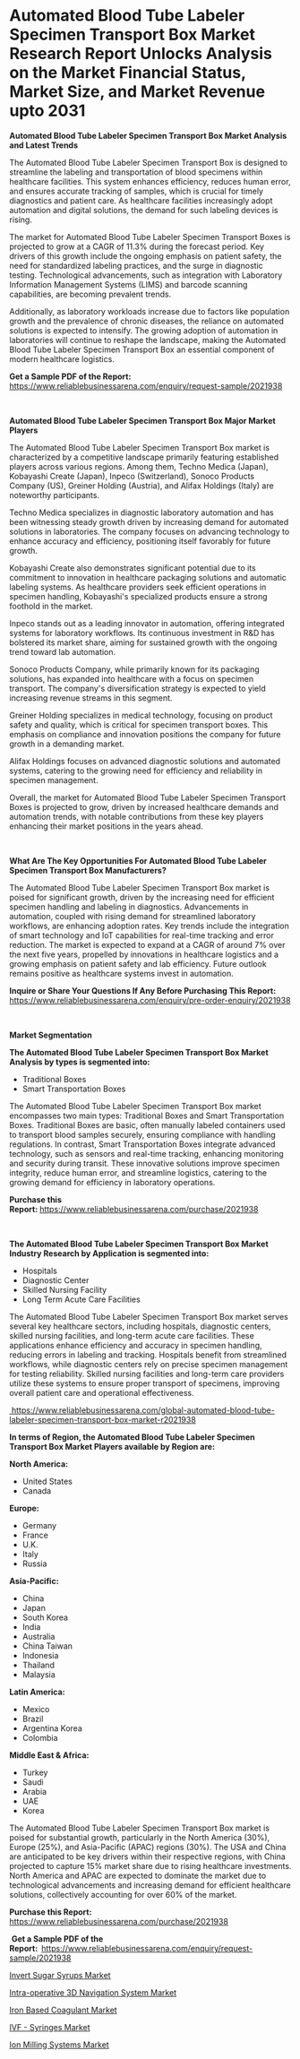<p><h1>Automated Blood Tube Labeler Specimen Transport Box Market Research Report Unlocks Analysis on the Market Financial Status, Market Size, and Market Revenue upto 2031</h1></p><p><strong>Automated Blood Tube Labeler Specimen Transport Box Market Analysis and Latest Trends</strong></p>
<p><p>The Automated Blood Tube Labeler Specimen Transport Box is designed to streamline the labeling and transportation of blood specimens within healthcare facilities. This system enhances efficiency, reduces human error, and ensures accurate tracking of samples, which is crucial for timely diagnostics and patient care. As healthcare facilities increasingly adopt automation and digital solutions, the demand for such labeling devices is rising.</p><p>The market for Automated Blood Tube Labeler Specimen Transport Boxes is projected to grow at a CAGR of 11.3% during the forecast period. Key drivers of this growth include the ongoing emphasis on patient safety, the need for standardized labeling practices, and the surge in diagnostic testing. Technological advancements, such as integration with Laboratory Information Management Systems (LIMS) and barcode scanning capabilities, are becoming prevalent trends. </p><p>Additionally, as laboratory workloads increase due to factors like population growth and the prevalence of chronic diseases, the reliance on automated solutions is expected to intensify. The growing adoption of automation in laboratories will continue to reshape the landscape, making the Automated Blood Tube Labeler Specimen Transport Box an essential component of modern healthcare logistics.</p></p>
<p><strong>Get a Sample PDF of the Report:&nbsp;</strong> <a href="https://www.reliablebusinessarena.com/enquiry/request-sample/2021938?utm_campaign=1726&utm_medium=2&utm_source=Github&utm_content=ia&utm_term=28102024&utm_id=automated-blood-tube-labeler-specimen-transport-box">https://www.reliablebusinessarena.com/enquiry/request-sample/2021938</a></p>
<p>&nbsp;</p>
<p><strong>Automated Blood Tube Labeler Specimen Transport Box Major Market Players</strong></p>
<p><p>The Automated Blood Tube Labeler Specimen Transport Box market is characterized by a competitive landscape primarily featuring established players across various regions. Among them, Techno Medica (Japan), Kobayashi Create (Japan), Inpeco (Switzerland), Sonoco Products Company (US), Greiner Holding (Austria), and Alifax Holdings (Italy) are noteworthy participants.</p><p>Techno Medica specializes in diagnostic laboratory automation and has been witnessing steady growth driven by increasing demand for automated solutions in laboratories. The company focuses on advancing technology to enhance accuracy and efficiency, positioning itself favorably for future growth. </p><p>Kobayashi Create also demonstrates significant potential due to its commitment to innovation in healthcare packaging solutions and automatic labeling systems. As healthcare providers seek efficient operations in specimen handling, Kobayashi's specialized products ensure a strong foothold in the market.</p><p>Inpeco stands out as a leading innovator in automation, offering integrated systems for laboratory workflows. Its continuous investment in R&D has bolstered its market share, aiming for sustained growth with the ongoing trend toward lab automation.</p><p>Sonoco Products Company, while primarily known for its packaging solutions, has expanded into healthcare with a focus on specimen transport. The company's diversification strategy is expected to yield increasing revenue streams in this segment.</p><p>Greiner Holding specializes in medical technology, focusing on product safety and quality, which is critical for specimen transport boxes. This emphasis on compliance and innovation positions the company for future growth in a demanding market.</p><p>Alifax Holdings focuses on advanced diagnostic solutions and automated systems, catering to the growing need for efficiency and reliability in specimen management.</p><p>Overall, the market for Automated Blood Tube Labeler Specimen Transport Boxes is projected to grow, driven by increased healthcare demands and automation trends, with notable contributions from these key players enhancing their market positions in the years ahead.</p></p>
<p>&nbsp;</p>
<p><strong>What Are The Key Opportunities For Automated Blood Tube Labeler Specimen Transport Box Manufacturers?</strong></p>
<p><p>The Automated Blood Tube Labeler Specimen Transport Box market is poised for significant growth, driven by the increasing need for efficient specimen handling and labeling in diagnostics. Advancements in automation, coupled with rising demand for streamlined laboratory workflows, are enhancing adoption rates. Key trends include the integration of smart technology and IoT capabilities for real-time tracking and error reduction. The market is expected to expand at a CAGR of around 7% over the next five years, propelled by innovations in healthcare logistics and a growing emphasis on patient safety and lab efficiency. Future outlook remains positive as healthcare systems invest in automation.</p></p>
<p><strong>Inquire or Share Your Questions If Any Before Purchasing This Report:</strong> <a href="https://www.reliablebusinessarena.com/enquiry/pre-order-enquiry/2021938?utm_campaign=1726&utm_medium=2&utm_source=Github&utm_content=ia&utm_term=28102024&utm_id=automated-blood-tube-labeler-specimen-transport-box">https://www.reliablebusinessarena.com/enquiry/pre-order-enquiry/2021938</a></p>
<p>&nbsp;</p>
<p><strong>Market Segmentation</strong></p>
<p><strong>The Automated Blood Tube Labeler Specimen Transport Box Market Analysis by types is segmented into:</strong></p>
<p><ul><li>Traditional Boxes</li><li>Smart Transportation Boxes</li></ul></p>
<p><p>The Automated Blood Tube Labeler Specimen Transport Box market encompasses two main types: Traditional Boxes and Smart Transportation Boxes. Traditional Boxes are basic, often manually labeled containers used to transport blood samples securely, ensuring compliance with handling regulations. In contrast, Smart Transportation Boxes integrate advanced technology, such as sensors and real-time tracking, enhancing monitoring and security during transit. These innovative solutions improve specimen integrity, reduce human error, and streamline logistics, catering to the growing demand for efficiency in laboratory operations.</p></p>
<p><strong>Purchase this Report:&nbsp;</strong><a href="https://www.reliablebusinessarena.com/purchase/2021938?utm_campaign=1726&utm_medium=2&utm_source=Github&utm_content=ia&utm_term=28102024&utm_id=automated-blood-tube-labeler-specimen-transport-box">https://www.reliablebusinessarena.com/purchase/2021938</a></p>
<p>&nbsp;</p>
<p><strong>The Automated Blood Tube Labeler Specimen Transport Box Market Industry Research by Application is segmented into:</strong></p>
<p><ul><li>Hospitals</li><li>Diagnostic Center</li><li>Skilled Nursing Facility</li><li>Long Term Acute Care Facilities</li></ul></p>
<p><p>The Automated Blood Tube Labeler Specimen Transport Box market serves several key healthcare sectors, including hospitals, diagnostic centers, skilled nursing facilities, and long-term acute care facilities. These applications enhance efficiency and accuracy in specimen handling, reducing errors in labeling and tracking. Hospitals benefit from streamlined workflows, while diagnostic centers rely on precise specimen management for testing reliability. Skilled nursing facilities and long-term care providers utilize these systems to ensure proper transport of specimens, improving overall patient care and operational effectiveness.</p></p>
<p><a href="https://www.reliablebusinessarena.com/global-automated-blood-tube-labeler-specimen-transport-box-market-r2021938?utm_campaign=1726&utm_medium=2&utm_source=Github&utm_content=ia&utm_term=28102024&utm_id=automated-blood-tube-labeler-specimen-transport-box">&nbsp;https://www.reliablebusinessarena.com/global-automated-blood-tube-labeler-specimen-transport-box-market-r2021938</a></p>
<p><strong>In terms of Region, the Automated Blood Tube Labeler Specimen Transport Box Market Players available by Region are:</strong></p>
<p>
    <p> <strong> North America: </strong>
        <ul>
            <li>United States</li>
            <li>Canada</li>
        </ul>
        </p> 
    <p> <strong> Europe: </strong>
        <ul>
            <li>Germany</li>
            <li>France</li>
            <li>U.K.</li>
            <li>Italy</li>
            <li>Russia</li>
        </ul>
        </p> 
    <p> <strong> Asia-Pacific: </strong>
        <ul>
            <li>China</li>
            <li>Japan</li>
            <li>South Korea</li>
            <li>India</li>
            <li>Australia</li>
            <li>China Taiwan</li>
            <li>Indonesia</li>
            <li>Thailand</li>
            <li>Malaysia</li>
        </ul>
        </p> 
    <p> <strong> Latin America: </strong>
        <ul>
            <li>Mexico</li>
            <li>Brazil</li>
            <li>Argentina Korea</li>
            <li>Colombia</li>
        </ul>
        </p> 
    <p> <strong> Middle East & Africa: </strong>
        <ul>
            <li>Turkey</li>
            <li>Saudi</li>
            <li>Arabia</li>
            <li>UAE</li>
            <li>Korea</li>
        </ul>
    </p>
    </p>
<p><p>The Automated Blood Tube Labeler Specimen Transport Box market is poised for substantial growth, particularly in the North America (30%), Europe (25%), and Asia-Pacific (APAC) regions (30%). The USA and China are anticipated to be key drivers within their respective regions, with China projected to capture 15% market share due to rising healthcare investments. North America and APAC are expected to dominate the market due to technological advancements and increasing demand for efficient healthcare solutions, collectively accounting for over 60% of the market.</p></p>
<p><strong>Purchase this Report: </strong><a href="https://www.reliablebusinessarena.com/purchase/2021938?utm_campaign=1726&utm_medium=2&utm_source=Github&utm_content=ia&utm_term=28102024&utm_id=automated-blood-tube-labeler-specimen-transport-box">https://www.reliablebusinessarena.com/purchase/2021938</a></p>
<p>&nbsp;<strong>Get a Sample PDF of the Report:&nbsp;&nbsp;</strong><a href="https://www.reliablebusinessarena.com/enquiry/request-sample/2021938?utm_campaign=1726&utm_medium=2&utm_source=Github&utm_content=ia&utm_term=28102024&utm_id=automated-blood-tube-labeler-specimen-transport-box">https://www.reliablebusinessarena.com/enquiry/request-sample/2021938</a></p>
<p><strong></strong></p>
<p><p><a href="https://www.linkedin.com/pulse/invert-sugar-syrups-market-pulse-81-expansion-blueprint-ip5ke?trk=public_post_embed_feed-article-content&utm_campaign=1726&utm_medium=2&utm_source=Github&utm_content=ia&utm_term=28102024&utm_id=automated-blood-tube-labeler-specimen-transport-box">Invert Sugar Syrups Market</a></p><p><a href="https://www.linkedin.com/pulse/emerging-trends-intra-operative-3d-navigation-system-market-eucie?trk=public_post_embed_feed-article-content&utm_campaign=1726&utm_medium=2&utm_source=Github&utm_content=ia&utm_term=28102024&utm_id=automated-blood-tube-labeler-specimen-transport-box">Intra-operative 3D Navigation System Market</a></p><p><a href="https://www.linkedin.com/pulse/global-iron-based-coagulant-industry-analysis-share-growth-zsuhe?trk=public_post_embed_feed-article-content&utm_campaign=1726&utm_medium=2&utm_source=Github&utm_content=ia&utm_term=28102024&utm_id=automated-blood-tube-labeler-specimen-transport-box">Iron Based Coagulant Market</a></p><p><a href="https://www.linkedin.com/pulse/ivf-syringes-market-refracting-trends-consumer-behaviors-e3vve?trk=public_post_embed_feed-article-content&utm_campaign=1726&utm_medium=2&utm_source=Github&utm_content=ia&utm_term=28102024&utm_id=automated-blood-tube-labeler-specimen-transport-box">IVF - Syringes Market</a></p><p><a href="https://www.linkedin.com/pulse/ion-milling-systems-market-industry-landscape-growth-trajectories-hbnac?utm_campaign=1726&utm_medium=2&utm_source=Github&utm_content=ia&utm_term=28102024&utm_id=automated-blood-tube-labeler-specimen-transport-box">Ion Milling Systems Market</a></p></p>